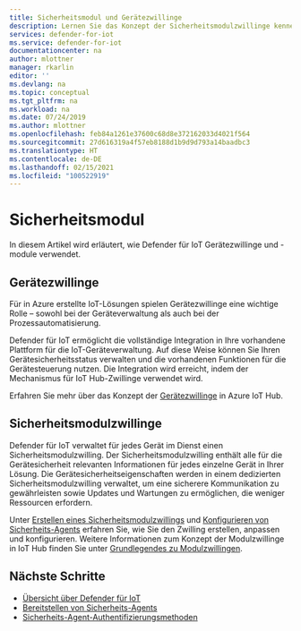 ```yaml
---
title: Sicherheitsmodul und Gerätezwillinge
description: Lernen Sie das Konzept der Sicherheitsmodulzwillinge kennen, und erfahren Sie, wie sie in Defender für IoT verwendet werden.
services: defender-for-iot
ms.service: defender-for-iot
documentationcenter: na
author: mlottner
manager: rkarlin
editor: ''
ms.devlang: na
ms.topic: conceptual
ms.tgt_pltfrm: na
ms.workload: na
ms.date: 07/24/2019
ms.author: mlottner
ms.openlocfilehash: feb84a1261e37600c68d8e372162033d4021f564
ms.sourcegitcommit: 27d616319a4f57eb8188d1b9d9d793a14baadbc3
ms.translationtype: HT
ms.contentlocale: de-DE
ms.lasthandoff: 02/15/2021
ms.locfileid: "100522919"
---
```

# <a name="security-module"></a>Sicherheitsmodul

In diesem Artikel wird erläutert, wie Defender für IoT Gerätezwillinge und -module verwendet.

## <a name="device-twins"></a>Gerätezwillinge

Für in Azure erstellte IoT-Lösungen spielen Gerätezwillinge eine wichtige Rolle – sowohl bei der Geräteverwaltung als auch bei der Prozessautomatisierung.

Defender für IoT ermöglicht die vollständige Integration in Ihre vorhandene Plattform für die IoT-Geräteverwaltung. Auf diese Weise können Sie Ihren Gerätesicherheitsstatus verwalten und die vorhandenen Funktionen für die Gerätesteuerung nutzen. Die Integration wird erreicht, indem der Mechanismus für IoT Hub-Zwillinge verwendet wird.

Erfahren Sie mehr über das Konzept der [Gerätezwillinge](../iot-hub/iot-hub-devguide-device-twins.md) in Azure IoT Hub.

## <a name="security-module-twins"></a>Sicherheitsmodulzwillinge

Defender für IoT verwaltet für jedes Gerät im Dienst einen Sicherheitsmodulzwilling.
Der Sicherheitsmodulzwilling enthält alle für die Gerätesicherheit relevanten Informationen für jedes einzelne Gerät in Ihrer Lösung.
Die Gerätesicherheitseigenschaften werden in einem dedizierten Sicherheitsmodulzwilling verwaltet, um eine sicherere Kommunikation zu gewährleisten sowie Updates und Wartungen zu ermöglichen, die weniger Ressourcen erfordern.

Unter [Erstellen eines Sicherheitsmodulzwillings](quickstart-create-security-twin.md) und [Konfigurieren von Sicherheits-Agents](how-to-agent-configuration.md) erfahren Sie, wie Sie den Zwilling erstellen, anpassen und konfigurieren. Weitere Informationen zum Konzept der Modulzwillinge in IoT Hub finden Sie unter [Grundlegendes zu Modulzwillingen](../iot-hub/iot-hub-devguide-module-twins.md).

## <a name="next-steps"></a>Nächste Schritte

- [Übersicht über Defender für IoT](overview.md)
- [Bereitstellen von Sicherheits-Agents](how-to-deploy-agent.md)
- [Sicherheits-Agent-Authentifizierungsmethoden](concept-security-agent-authentication-methods.md)